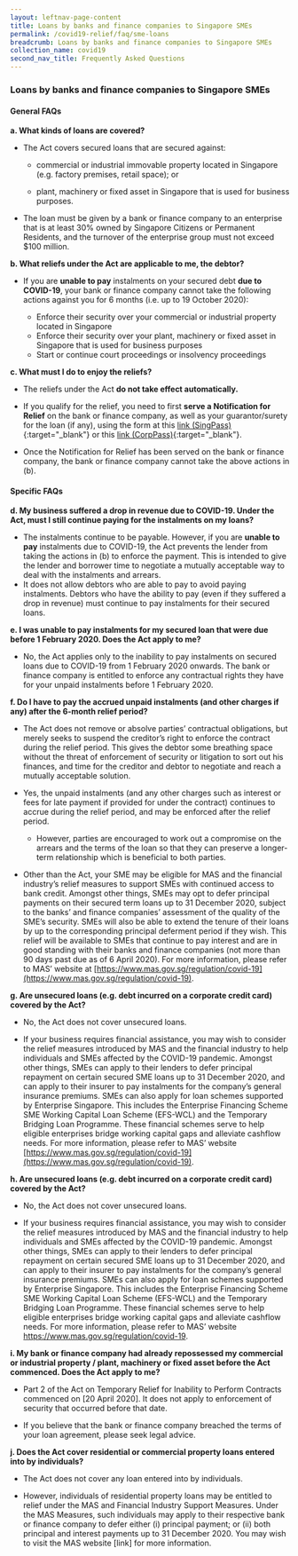 ```yaml
---
layout: leftnav-page-content
title: Loans by banks and finance companies to Singapore SMEs
permalink: /covid19-relief/faq/sme-loans
breadcrumb: Loans by banks and finance companies to Singapore SMEs
collection_name: covid19
second_nav_title: Frequently Asked Questions
---
```

### Loans by banks and finance companies to Singapore SMEs ###

#### General FAQs ####
**a. What kinds of loans are covered?**
* The Act covers secured loans that are secured against:

  * commercial or industrial immovable property located in Singapore (e.g. factory premises, retail space); or 

  * plant, machinery or fixed asset in Singapore that is used for business purposes. 

* The loan must be given by a bank or finance company to an enterprise that is at least 30% owned by Singapore Citizens or Permanent Residents, and the turnover of the enterprise group must not exceed $100 million.  

**b. What reliefs under the Act are applicable to me, the debtor?**
* If you are **unable to pay** instalments on your secured debt **due to COVID-19**, your bank or finance company cannot take the following actions against you for 6 months (i.e. up to 19 October 2020):

  * Enforce their security over your commercial or industrial property located in Singapore
  * Enforce their security over your plant, machinery or fixed asset in Singapore that is used for business purposes
  * Start or continue court proceedings or insolvency proceedings
  
**c. What must I do to enjoy the reliefs?** 

* The reliefs under the Act **do not take effect automatically.**

* If you qualify for the relief, you need to first **serve a Notification for Relief** on the bank or finance company, as well as your guarantor/surety for the loan (if any), using the form at this [link (SingPass)](https://go.gov.sg/notification-for-relief-singpass){:target="_blank"} or this [link (CorpPass)](https://go.gov.sg/notification-for-relief-corppass){:target="_blank"}.

* Once the Notification for Relief has been served on the bank or finance company, the bank or finance company cannot take the above actions in (b).  

#### Specific FAQs ####
**d. My business suffered a drop in revenue due to COVID-19. Under the Act, must I still continue paying for the instalments on my loans?** 

* The instalments continue to be payable.  However, if you are **unable to pay** instalments due to COVID-19, the Act prevents the lender from taking the actions in (b) to enforce the payment.  This is intended to give the lender and borrower time to negotiate a mutually acceptable way to deal with the instalments and arrears.
* It does not allow debtors who are able to pay to avoid paying instalments. Debtors who have the ability to pay (even if they suffered a drop in revenue) must continue to pay instalments for their secured loans.

**e. I was unable to pay instalments for my secured loan that were due before 1 February 2020. Does the Act apply to me?** 

* No, the Act applies only to the inability to pay instalments on secured loans due to COVID-19 from 1 February 2020 onwards. The bank or finance company is entitled to enforce any contractual rights they have for your unpaid instalments before 1 February 2020.

**f. Do I have to pay the accrued unpaid instalments (and other charges if any) after the 6-month relief period?** 

* The Act does not remove or absolve parties’ contractual obligations, but merely seeks to suspend the creditor’s right to enforce the contract during the relief period. This gives the debtor some breathing space without the threat of enforcement of security or litigation to sort out his finances, and time for the creditor and debtor to negotiate and reach a mutually acceptable solution. 

* Yes, the unpaid instalments (and any other charges such as interest or fees for late payment if provided for under the contract) continues to accrue during the relief period, and may be enforced after the relief period.

  * However, parties are encouraged to work out a compromise on the arrears and the terms of the loan so that they can preserve a longer-term relationship which is beneficial to both parties.

* Other than the Act, your SME may be eligible for MAS and the financial industry’s relief measures to support SMEs with continued access to bank credit. Amongst other things, SMEs may opt to defer principal payments on their secured term loans up to 31 December 2020, subject to the banks’ and finance companies’ assessment of the quality of the SME’s security. SMEs will also be able to extend the tenure of their loans by up to the corresponding principal deferment period if they wish. This relief will be available to SMEs that continue to pay interest and are in good standing with their banks and finance companies (not more than 90 days past due as of 6 April 2020). For more information, please refer to MAS’ website at [https://www.mas.gov.sg/regulation/covid-19](https://www.mas.gov.sg/regulation/covid-19). 

**g. Are unsecured loans (e.g. debt incurred on a corporate credit card) covered by the Act?**

* No, the Act does not cover unsecured loans. 

* If your business requires financial assistance, you may wish to consider the relief measures introduced by MAS and the financial industry to help individuals and SMEs affected by the COVID-19 pandemic. Amongst other things, SMEs can apply to their lenders to defer principal repayment on certain secured SME loans up to 31 December 2020, and can apply to their insurer to pay instalments for the company’s general insurance premiums.  SMEs can also apply for loan schemes supported by Enterprise Singapore. This includes the Enterprise Financing Scheme SME Working Capital Loan Scheme (EFS-WCL) and the Temporary Bridging Loan Programme. These financial schemes serve to help eligible enterprises bridge working capital gaps and alleviate cashflow needs. For more information, please refer to MAS’ website [https://www.mas.gov.sg/regulation/covid-19](https://www.mas.gov.sg/regulation/covid-19).

**h. Are unsecured loans (e.g. debt incurred on a corporate credit card) covered by the Act?**

* No, the Act does not cover unsecured loans. 

* If your business requires financial assistance, you may wish to consider the relief measures introduced by MAS and the financial industry to help individuals and SMEs affected by the COVID-19 pandemic. Amongst other things, SMEs can apply to their lenders to defer principal repayment on certain secured SME loans up to 31 December 2020, and can apply to their insurer to pay instalments for the company’s general insurance premiums.  SMEs can also apply for loan schemes supported by Enterprise Singapore. This includes the Enterprise Financing Scheme SME Working Capital Loan Scheme (EFS-WCL) and the Temporary Bridging Loan Programme. These financial schemes serve to help eligible enterprises bridge working capital gaps and alleviate cashflow needs. For more information, please refer to MAS’ website https://www.mas.gov.sg/regulation/covid-19.

**i. My bank or finance company had already repossessed my commercial or industrial property / plant, machinery or fixed asset before the Act commenced. Does the Act apply to me?**

* Part 2 of the Act on Temporary Relief for Inability to Perform Contracts commenced on [20 April 2020]. It does not apply to enforcement of security that occurred before that date. 


* If you believe that the bank or finance company breached the terms of your loan agreement, please seek legal advice.  

**j. Does the Act cover residential or commercial property loans entered into by individuals?**

* The Act does not cover any loan entered into by individuals. 

* However, individuals of residential property loans may be entitled to relief under the MAS and Financial Industry Support Measures. Under the MAS Measures, such individuals may apply to their respective bank or finance company to defer either (i) principal payment; or (ii) both principal and interest payments up to 31 December 2020. You may wish to visit the MAS website [link] for more information. 


